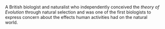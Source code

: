 A British biologist and naturalist who independently conceived the *theory of Evolution* through natural selection and was one of the first biologists to express concern about the effects human activities had on the natural world.
